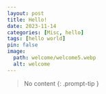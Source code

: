 ```yaml
---
layout: post
title: Hello!
date: 2023-11-14
categories: [Misc, hello]
tags: [hello world]
pin: false
image:
  path: welcome/welcome5.webp
  alt: welcome
---
```


> No content
{: .prompt-tip }
